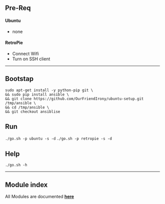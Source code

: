 ## Pre-Req
#### Ubuntu
- none

#### RetroPie
- Connect Wifi
- Turn on SSH client
___

## Bootstap
```
sudo apt-get install -y python-pip git \
&& sudo pip install ansible \
&& git clone https://github.com/OurFriendIrony/ubuntu-setup.git /tmp/ansible \
&& cd /tmp/ansible \
&& git checkout ansiblise
```

## Run
`./go.sh -p ubuntu -s -d`
`./go.sh -p retropie -s -d`

## Help
`./go.sh -h`

___
## Module index
All Modules are documented [**here**](http://docs.ansible.com/ansible/latest/list_of_all_modules.html)
